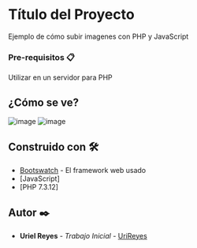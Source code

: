 # Título del Proyecto

Ejemplo de cómo subir imagenes con PHP y JavaScript

### Pre-requisitos 📋

Utilizar en un servidor para PHP


## ¿Cómo se ve?

![image](https://user-images.githubusercontent.com/50279782/82084141-759f3500-96b0-11ea-96df-89e1fd1c2192.png)
![image](https://user-images.githubusercontent.com/50279782/82084243-9a93a800-96b0-11ea-8133-5089f291de36.png)

## Construido con 🛠️

* [Bootswatch](https://bootswatch.com/) - El framework web usado
* [JavaScript]
* [PHP 7.3.12]

## Autor ✒️

* **Uriel Reyes** - *Trabajo Inicial* - [UriReyes](https://github.com/UriReyes)

